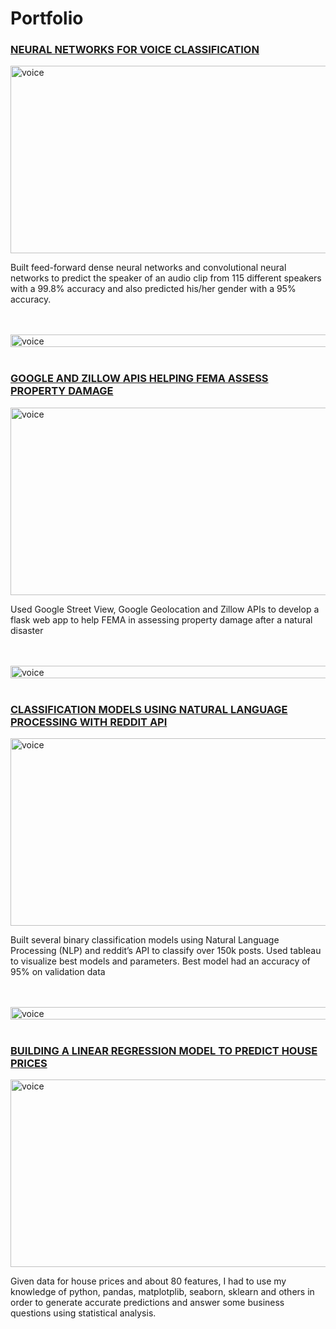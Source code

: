 # Portfolio

### [NEURAL NETWORKS FOR VOICE CLASSIFICATION](https://github.com/jurgenarias/Portfolio/tree/master/Voice%20Classification)

<img src="https://cdn.ttgtmedia.com/rms/onlineImages/mobile_computing-mobile%20biometrics_05.png" width="600" height="300" alt="voice" img="" align="center">

Built feed-forward dense neural networks and convolutional neural networks to predict the speaker of an audio clip from 115 different speakers with a 99.8% accuracy and also predicted his/her gender with a 95% accuracy.
 
<br></br>
<img src="https://img.pngio.com/black-line-kazapsstechco-black-line-png-904_258.png" width="1100" height="20" alt="voice" img="" align="center">
<br></br>

### [GOOGLE AND ZILLOW APIS HELPING FEMA ASSESS PROPERTY DAMAGE](https://github.com/jurgenarias/fema-damage-assessment)

<img src="https://i.imgur.com/muqLVP3.png" width="600" height="300" alt="voice" img="" align="center">

Used Google Street View, Google Geolocation and Zillow APIs to develop a flask web app to help FEMA in assessing property damage after a natural disaster

<br></br>
<img src="https://img.pngio.com/black-line-kazapsstechco-black-line-png-904_258.png" width="1100" height="20" alt="voice" img="" align="center">
<br></br>

### [CLASSIFICATION MODELS USING NATURAL LANGUAGE PROCESSING WITH REDDIT API](https://github.com/jurgenarias/Portfolio/tree/master/Subreddits%20NLP)

<img src="https://i.imgur.com/t8DlFsL.png" width="600" height="300" alt="voice" img="" align="center">

Built several binary classification models using Natural Language Processing (NLP) and reddit’s API to classify over 150k posts. Used tableau to visualize best models and parameters. Best model had an accuracy of 95% on validation data

<br></br>
<img src="https://img.pngio.com/black-line-kazapsstechco-black-line-png-904_258.png" width="1100" height="20" alt="voice" img="" align="center">
<br></br>

### [BUILDING A LINEAR REGRESSION MODEL TO PREDICT HOUSE PRICES](https://github.com/jurgenarias/Portfolio/tree/master/Predicting%20House%20Prices)

<img src="https://i.imgur.com/oS3Feyc.png" width="600" height="300" alt="voice" img="" align="center">

Given data for house prices and about 80 features, I had to use my knowledge of python, pandas, matplotplib, seaborn, sklearn and others in order to generate accurate predictions and answer some business questions using statistical analysis.
 
